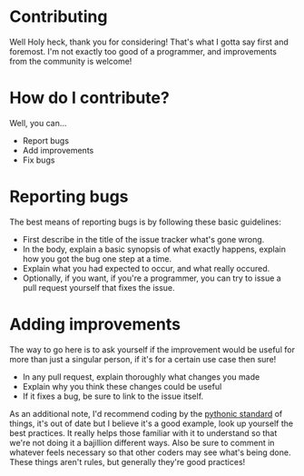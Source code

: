 # Contributing
Well Holy heck, thank you for considering! That's what I gotta say first and foremost. I'm not exactly too good of a programmer, and improvements from the community is welcome!

# How do I contribute?
Well, you can...
* Report bugs
* Add improvements
* Fix bugs

# Reporting bugs
The best means of reporting bugs is by following these basic guidelines:

* First describe in the title of the issue tracker what's gone wrong.
* In the body, explain a basic synopsis of what exactly happens, explain how you got the bug one step at a time.
* Explain what you had expected to occur, and what really occured.
* Optionally, if you want, if you're a programmer, you can try to issue a pull request yourself that fixes the issue.

# Adding improvements
The way to go here is to ask yourself if the improvement would be useful for more than just a singular person, if it's for a certain use case then sure!

* In any pull request, explain thoroughly what changes you made
* Explain why you think these changes could be useful
* If it fixes a bug, be sure to link to the issue itself.

As an additional note, I'd recommend coding by the [pythonic standard](https://gist.github.com/sloria/7001839) of things, it's out of date but I believe it's a good example, look up yourself the best practices. It really helps those familiar with it to understand so that we're not doing it a bajillion different ways. Also be sure to comment in whatever feels necessary so that other coders may see what's being done. These things aren't rules, but generally they're good practices!
